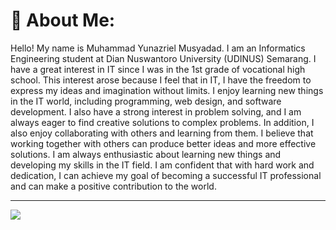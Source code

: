 # 💫 About Me:
Hello! My name is Muhammad Yunazriel Musyadad. I am an Informatics Engineering student at Dian Nuswantoro University (UDINUS) Semarang. I have a great interest in IT since I was in the 1st grade of vocational high school. This interest arose because I feel that in IT, I have the freedom to express my ideas and imagination without limits. I enjoy learning new things in the IT world, including programming, web design, and software development. I also have a strong interest in problem solving, and I am always eager to find creative solutions to complex problems. In addition, I also enjoy collaborating with others and learning from them. I believe that working together with others can produce better ideas and more effective solutions. I am always enthusiastic about learning new things and developing my skills in the IT field. I am confident that with hard work and dedication, I can achieve my goal of becoming a successful IT professional and can make a positive contribution to the world.


---
[![](https://visitcount.itsvg.in/api?id=yunazriel&icon=2&color=6)](https://visitcount.itsvg.in)
